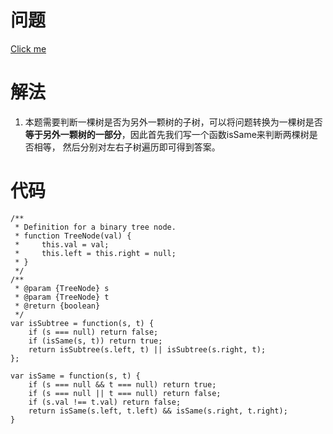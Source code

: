 # 问题
[Click me](https://leetcode.com/problems/subtree-of-another-tree/description/)
# 解法
1. 本题需要判断一棵树是否为另外一颗树的子树，可以将问题转换为一棵树是否**等于另外一颗树的一部分**，因此首先我们写一个函数isSame来判断两棵树是否相等，
然后分别对左右子树遍历即可得到答案。
# 代码
```
/**
 * Definition for a binary tree node.
 * function TreeNode(val) {
 *     this.val = val;
 *     this.left = this.right = null;
 * }
 */
/**
 * @param {TreeNode} s
 * @param {TreeNode} t
 * @return {boolean}
 */
var isSubtree = function(s, t) {
    if (s === null) return false;
    if (isSame(s, t)) return true;
    return isSubtree(s.left, t) || isSubtree(s.right, t);
};

var isSame = function(s, t) {
    if (s === null && t === null) return true;
    if (s === null || t === null) return false;
    if (s.val !== t.val) return false;
    return isSame(s.left, t.left) && isSame(s.right, t.right);
}
```
